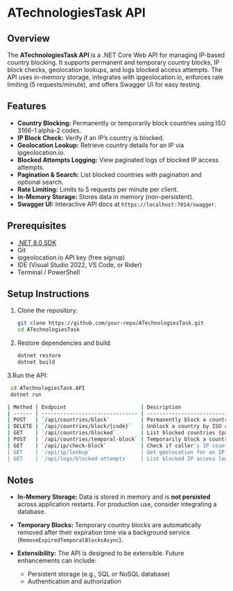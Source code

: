 # ATechnologiesTask API

## Overview

The **ATechnologiesTask API** is a .NET Core Web API for managing IP-based country blocking. It supports permanent and temporary country blocks, IP block checks, geolocation lookups, and logs blocked access attempts. The API uses in-memory storage, integrates with ipgeolocation.io, enforces rate limiting (5 requests/minute), and offers Swagger UI for easy testing.

## Features

- **Country Blocking:** Permanently or temporarily block countries using ISO 3166-1 alpha-2 codes.
- **IP Block Check:** Verify if an IP’s country is blocked.
- **Geolocation Lookup:** Retrieve country details for an IP via ipgeolocation.io.
- **Blocked Attempts Logging:** View paginated logs of blocked IP access attempts.
- **Pagination & Search:** List blocked countries with pagination and optional search.
- **Rate Limiting:** Limits to 5 requests per minute per client.
- **In-Memory Storage:** Stores data in memory (non-persistent).
- **Swagger UI:** Interactive API docs at `https://localhost:7014/swagger`.

## Prerequisites

- [.NET 8.0 SDK](https://dotnet.microsoft.com/en-us/download/dotnet/8.0)
- Git
- ipgeolocation.io API key (free signup)
- IDE (Visual Studio 2022, VS Code, or Rider)
- Terminal / PowerShell

## Setup Instructions

1. Clone the repository:

   ```bash
   git clone https://github.com/your-repo/ATechnologiesTask.git
   cd ATechnologiesTask 
2. Restore dependencies and build:

   ```bash
   dotnet restore
   dotnet build

3.Run the API:

   ```bash
    cd ATechnologiesTask.API
    dotnet run
   ```
   ```bash
| Method | Endpoint                        | Description                                  |
| ------ | ------------------------------- | -------------------------------------------- |
| POST   | `/api/countries/block`          | Permanently block a country                  |
| DELETE | `/api/countries/block/{code}`   | Unblock a country by ISO code                |
| GET    | `/api/countries/blocked`        | List blocked countries (pagination + search) |
| POST   | `/api/countries/temporal-block` | Temporarily block a country (1–1440 minutes) |
| GET    | `/api/ip/check-block`           | Check if caller's IP country is blocked      |
| GET    | `/api/ip/lookup`                | Get geolocation for an IP (or caller IP)     |
| GET    | `/api/logs/blocked-attempts`    | List blocked IP access logs (paginated)      |
 ```
## Notes

- **In-Memory Storage:** Data is stored in memory and is **not persisted** across application restarts. For production use, consider integrating a database.

- **Temporary Blocks:** Temporary country blocks are automatically removed after their expiration time via a background service (`RemoveExpiredTemporalBlocksAsync`).

- **Extensibility:** The API is designed to be extensible. Future enhancements can include:
  - Persistent storage (e.g., SQL or NoSQL database)
  - Authentication and authorization
